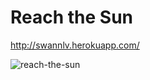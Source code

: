 # Reach the Sun

http://swannlv.herokuapp.com/

![reach-the-sun](https://cloud.githubusercontent.com/assets/2593258/7573953/b278159e-f7f7-11e4-9c7e-f532a62a888a.jpg)




